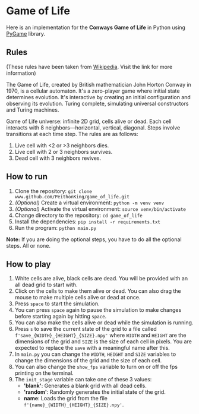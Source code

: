 # Game of Life

Here is an implementation for the **Conways Game of Life** in Python using [PyGame](https://www.pygame.org/news) library.

## Rules

(These rules have been taken from [Wikipedia](https://en.wikipedia.org/wiki/Conway%27s_Game_of_Life#Rules). Visit the link for more information)

The Game of Life, created by British mathematician John Horton Conway in 1970, is a cellular automaton. It's a zero-player game where initial state determines evolution. It's interactive by creating an initial configuration and observing its evolution. Turing complete, simulating universal constructors and Turing machines.

Game of Life universe: infinite 2D grid, cells alive or dead. Each cell interacts with 8 neighbors—horizontal, vertical, diagonal. Steps involve transitions at each time step. The rules are as follows:

1. Live cell with <2 or >3 neighbors dies.
2. Live cell with 2 or 3 neighbors survives.
3. Dead cell with 3 neighbors revives.

## How to run

1. Clone the repository: `git clone www.github.com/PeithonKing/game_of_life.git`
2. *(Optional)* Create a virtual environment: `python -m venv venv`
3. *(Optional)* Activate the virtual environment: `source venv/bin/activate`
4. Change directory to the repository: `cd game_of_life`
5. Install the dependencies: `pip install -r requirements.txt`
6. Run the program: `python main.py`

**Note:** If you are doing the optional steps, you have to do all the optional steps. All or none.

## How to play

1. White cells are alive, black cells are dead. You will be provided with an all dead grid to start with.
2. Click on the cells to make them alive or dead. You can also drag the mouse to make multiple cells alive or dead at once.
3. Press `space` to start the simulation.
4. You can press `space` again to pause the simulation to make changes before starting again by hitting `space`.
5. You can also make the cells alive or dead while the simulation is running.
6. Press `s` to save the current state of the grid to a file called `f'save_{WIDTH}_{HEIGHT}_{SIZE}.npy'` where `WIDTH` and `HEIGHT` are the dimensions of the grid and `SIZE` is the size of each cell in pixels. You are expected to replace the `save` with a meaningful name after this.
7. In `main.py` you can change the `WIDTH`, `HEIGHT` and `SIZE` variables to change the dimensions of the grid and the size of each cell.
8. You can also change the `show_fps` variable to turn on or off the fps printing on the terminal.
9. The `init_stage` variable can take one of these 3 values:
	- **'blank'**: Generates a blank grid with all dead cells.
	- **'random'**: Randomly generates the initial state of the grid.
	- **name**: Loads the grid from the file `f'{name}_{WIDTH}_{HEIGHT}_{SIZE}.npy'`.